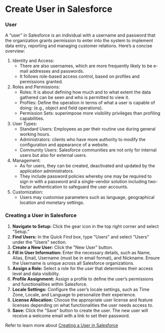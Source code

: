 # Create User in Salesforce

### User

A “user” in Salesforce is an individual with a username and password that the organization grants permission to enter into the system to implement data entry, reporting and managing customer relations. Here’s a concise overview:

1. Identity and Access:
   * There are also usernames, which are more frequently likely to be e-mail addresses and passwords.
   * It follows role-based access control, based on profiles and permissions granted.
2. Roles and Permissions:
   * Roles: It is about defining how much and to what extent the data gathered can be seen and who is permitted to view it.
   * Profiles: Define the operation in terms of what a user is capable of doing: (e.g., object and field operations).
   * Permission Sets: superimpose more visibility privileges than profiling capabilities.
3. User Types:
   * Standard Users: Employees as per their routine use during general working hours.
   * Administrators: clients who have more authority to modify the configuration and appearance of a website.
   * Community Users: Salesforce communities are not only for internal users but also for external users.
4. Management:
   * As for users, they can be created, deactivated and updated by the application administrators.
   * They include password policies whereby one may be required to sign in with a password and a single-vendor solution including two-factor authentication to safeguard the user accounts.
5. Customization:
   * Users may customise parameters such as language, geographical location and monetary settings.

### Creating a User in Salesforce

1. **Navigate to Setup:** Click the gear icon in the top right corner and select "Setup."
2. **Find Users:** In the Quick Find box, type "Users" and select "Users" under the "Users" section.
3. **Create a New User:** Click the "New User" button.
4. **Fill in User Information:** Enter the necessary details, such as Name, Alias, Email, Username (must be in email format), and Nickname. Ensure the Username is unique across all Salesforce organizations.
5. **Assign a Role:** Select a role for the user that determines their access level and data visibility.
6. **Profile Assignment:** Assign a profile to define the user’s permissions and functionalities within Salesforce.
7. **Locale Settings:** Configure the user’s locale settings, such as Time Zone, Locale, and Language to personalize their experience.
8. **License Allocation:** Choose the appropriate user license and feature licenses depending on what functionalities the user needs access to.
9. **Save:** Click the "Save" button to create the user. The new user will receive a welcome email with a link to set their password.

Refer to learn more about [Creating a User in Salesforce](https://arrify.com/create-a-user-in-salesforce/)
